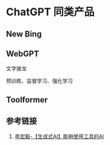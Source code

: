 # ChatGPT 同类产品


## New Bing


## WebGPT

文字接龙

预训练、监督学习、强化学习


## Toolformer


## 参考链接
1. [李宏毅-【生成式AI】能夠使用工具的AI](https://www.youtube.com/watch?v=ZID220t_MpI&ab_channel=Hung-yiLee)
